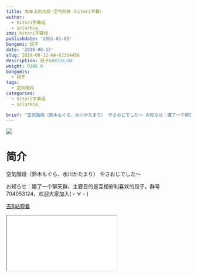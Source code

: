```yaml
---
title: 电车上的大叔-空气阶梯（hitori字幕）
author:
  - hitori字幕组
  - sclarkca_
zmz: hitori字幕组
publishdate: '2001-01-03'
bangumi: 段子
date: '2019-08-12'
slug: 2019-08-12-NA-63354456
description: 段子&#8226;NA
weight: 9188.0
bangumis:
  - 段子
tags:
  - 空気階段
categories:
  - hitori字幕组
  - sclarkca_

brief: "空気階段（鈴木もぐら、水川かたまり） やさおじでした～ お知らせ：建了一个聊天群，主要目的是互相安利喜欢的段子，群号704053124，欢迎大家加入(・∀・)"
---
```

![](https://raw.githubusercontent.com/tcgriffith/owaraisite/master/static/tmpimg/68bcdef14d1e05b4cabe1080701d6c0af8cc3987.jpg.480.jpg)
# 简介  
空気階段（鈴木もぐら、水川かたまり）
やさおじでした～

お知らせ：建了一个聊天群，主要目的是互相安利喜欢的段子，群号704053124，欢迎大家加入(・∀・)  

[去B站观看](https://www.bilibili.com/video/av63354456/)
<div class ="resp-container"><iframe class="testiframe" src="//player.bilibili.com/player.html?aid=63354456"", scrolling="no", allowfullscreen="true" > </iframe></div> 
